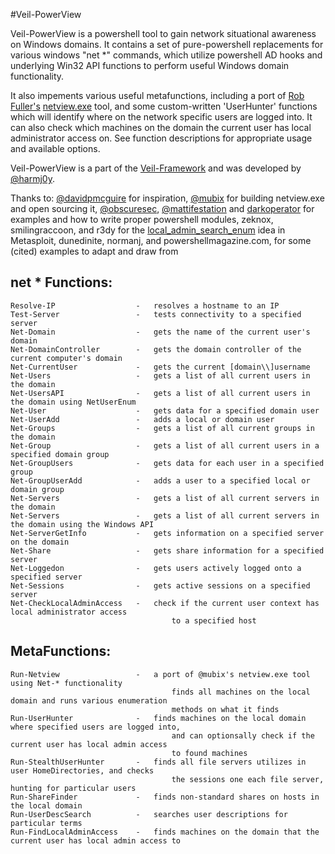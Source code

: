 #Veil-PowerView

Veil-PowerView is a powershell tool to gain network situational awareness on 
Windows domains. It contains a set of pure-powershell replacements for various 
windows "net *" commands, which utilize powershell AD hooks and underlying 
Win32 API functions to perform useful Windows domain functionality.

It also impements various useful metafunctions, including a port 
of [Rob Fuller's](https://twitter.com/mubix) [netview.exe](https://github.com/mubix/netview) tool,
and some custom-written 'UserHunter' functions which will identify where on the
network specific users are logged into. It can also check which machines
on the domain the current user has local administrator access on. See function
descriptions for appropriate usage and available options.


Veil-PowerView is a part of the [Veil-Framework](https://www.veil-framework.com/) 
and was developed by [@harmj0y](https://twitter.com/harmj0y).


Thanks to:
    [@davidpmcguire](https://twitter.com/davidpmcguire) for inspiration, 
    [@mubix](https://twitter.com/mubix) for building netview.exe and open sourcing it,
    [@obscuresec](https://twitter.com/obscuresec), [@mattifestation](https://twitter.com/mattifestation) and [darkoperator](https://twitter.com/Carlos_Perez) for examples and how to write proper powershell modules,
    zeknox, smilingraccoon, and r3dy for the [local_admin_search_enum](https://github.com/rapid7/metasploit-framework/blob/master/modules/post/windows/gather/local_admin_search_enum.rb) idea in Metasploit,
    dunedinite, normanj, and powershellmagazine.com, for some (cited) examples to adapt and draw from


## net * Functions:
    Resolve-IP                  -   resolves a hostname to an IP
    Test-Server                 -   tests connectivity to a specified server
    Net-Domain                  -   gets the name of the current user's domain
    Net-DomainController        -   gets the domain controller of the current computer's domain
    Net-CurrentUser             -   gets the current [domain\\]username
    Net-Users                   -   gets a list of all current users in the domain
    Net-UsersAPI                -   gets a list of all current users in the domain using NetUserEnum
    Net-User                    -   gets data for a specified domain user
    Net-UserAdd                 -   adds a local or domain user
    Net-Groups                  -   gets a list of all current groups in the domain
    Net-Group                   -   gets a list of all current users in a specified domain group
    Net-GroupUsers              -   gets data for each user in a specified group
    Net-GroupUserAdd            -   adds a user to a specified local or domain group
    Net-Servers                 -   gets a list of all current servers in the domain
    Net-Servers                 -   gets a list of all current servers in the domain using the Windows API
    Net-ServerGetInfo           -   gets information on a specified server on the domain
    Net-Share                   -   gets share information for a specified server
    Net-Loggedon                -   gets users actively logged onto a specified server
    Net-Sessions                -   gets active sessions on a specified server
    Net-CheckLocalAdminAccess   -   check if the current user context has local administrator access
                                        to a specified host

## MetaFunctions:
    Run-Netview                 -   a port of @mubix's netview.exe tool using Net-* functionality
                                        finds all machines on the local domain and runs various enumeration
                                        methods on what it finds
    Run-UserHunter              -   finds machines on the local domain where specified users are logged into,
                                        and can optionsally check if the current user has local admin access
                                        to found machines
    Run-StealthUserHunter       -   finds all file servers utilizes in user HomeDirectories, and checks 
                                        the sessions one each file server, hunting for particular users
    Run-ShareFinder             -   finds non-standard shares on hosts in the local domain
    Run-UserDescSearch          -   searches user descriptions for particular terms
    Run-FindLocalAdminAccess    -   finds machines on the domain that the current user has local admin access to

